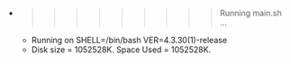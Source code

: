 * >>>>>>>>> Running main.sh ...
  * Running on SHELL=/bin/bash VER=4.3.30(1)-release
  * Disk size = 1052528K. Space Used = 1052528K.
